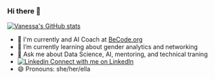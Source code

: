 ### Hi there 👋

[![Vanessa's GitHub stats](https://github-readme-stats.vercel.app/api?username=vriveraq)](https://github.com/anuraghazra/github-readme-stats)
- 🚀 I'm currently and AI Coach at [BeCode.org](www.becode.org)
- 🌱 I’m currently learning about gender analytics and networking
- 💬 Ask me about Data Science, AI, mentoring, and technical traning
- [![Linkedin](https://i.stack.imgur.com/gVE0j.png) Connect with me on LinkedIn](https://www.linkedin.com/in/vriveraq) 
- 😄 Pronouns: she/her/ella
